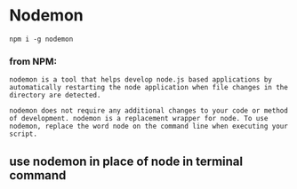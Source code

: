 # Nodemon

    npm i -g nodemon

### from NPM:

    nodemon is a tool that helps develop node.js based applications by automatically restarting the node application when file changes in the directory are detected.

    nodemon does not require any additional changes to your code or method of development. nodemon is a replacement wrapper for node. To use nodemon, replace the word node on the command line when executing your script.

## use nodemon in place of node in terminal command
